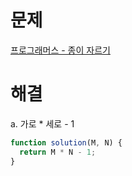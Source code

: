 # 문제

[프로그래머스 - 종이 자르기](https://school.programmers.co.kr/learn/courses/30/lessons/120922)

# 해결

a. 가로 \* 세로 - 1

```js
function solution(M, N) {
  return M * N - 1;
}
```
